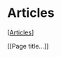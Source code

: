 # Articles

[[Articles]]

[[Page title...]]

[//begin]: # "Autogenerated link references for markdown compatibility"
[Articles]: Articles.md "Articles"
[//end]: # "Autogenerated link references"